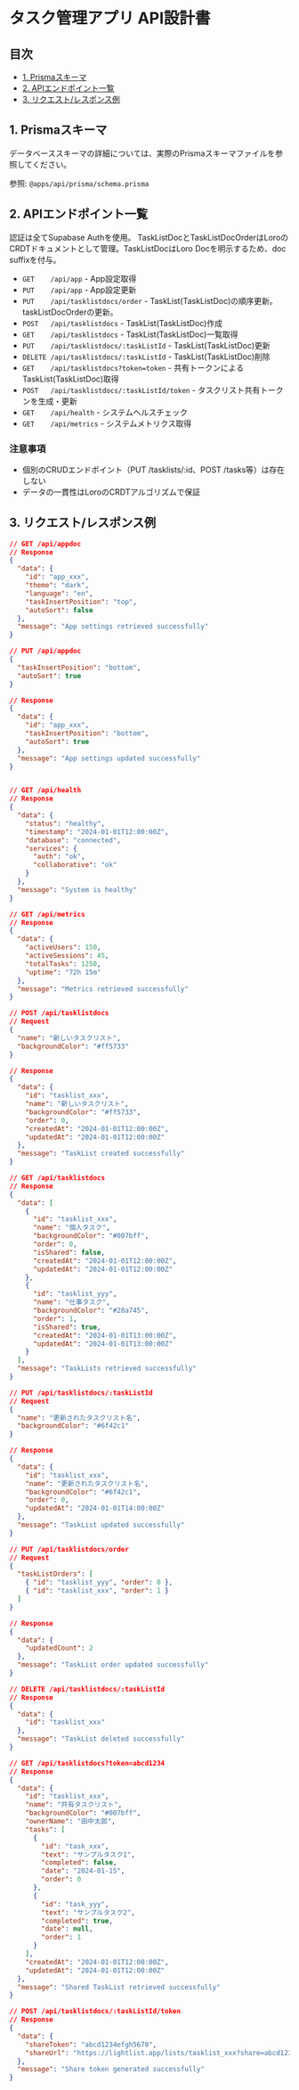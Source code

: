 # タスク管理アプリ API設計書

## 目次

- [1. Prismaスキーマ](#1-prismaスキーマ)
- [2. APIエンドポイント一覧](#2-apiエンドポイント一覧)
- [3. リクエスト/レスポンス例](#3-リクエストレスポンス例)

## 1. Prismaスキーマ

データベーススキーマの詳細については、実際のPrismaスキーマファイルを参照してください。

参照: `@apps/api/prisma/schema.prisma`

## 2. APIエンドポイント一覧

認証は全てSupabase Authを使用。
TaskListDocとTaskListDocOrderはLoroのCRDTドキュメントとして管理。TaskListDocはLoro Docを明示するため、doc suffixを付与。

- `GET    /api/app` - App設定取得
- `PUT    /api/app` - App設定更新
- `PUT    /api/tasklistdocs/order` - TaskList(TaskListDoc)の順序更新。taskListDocOrderの更新。
- `POST   /api/tasklistdocs` - TaskList(TaskListDoc)作成
- `GET    /api/tasklistdocs` - TaskList(TaskListDoc)一覧取得
- `PUT    /api/tasklistdocs/:taskListId` - TaskList(TaskListDoc)更新
- `DELETE /api/tasklistdocs/:taskListId` - TaskList(TaskListDoc)削除
- `GET    /api/tasklistdocs?token=token` - 共有トークンによるTaskList(TaskListDoc)取得
- `POST   /api/tasklistdocs/:taskListId/token` - タスクリスト共有トークンを生成・更新
- `GET    /api/health` - システムヘルスチェック
- `GET    /api/metrics` - システムメトリクス取得

### 注意事項

- 個別のCRUDエンドポイント（PUT /tasklists/:id、POST /tasks等）は存在しない
- データの一貫性はLoroのCRDTアルゴリズムで保証

## 3. リクエスト/レスポンス例

```json
// GET /api/appdoc
// Response
{
  "data": {
    "id": "app_xxx",
    "theme": "dark",
    "language": "en",
    "taskInsertPosition": "top",
    "autoSort": false
  },
  "message": "App settings retrieved successfully"
}

// PUT /api/appdoc
{
  "taskInsertPosition": "bottom",
  "autoSort": true
}

// Response
{
  "data": {
    "id": "app_xxx",
    "taskInsertPosition": "bottom",
    "autoSort": true
  },
  "message": "App settings updated successfully"
}


// GET /api/health
// Response
{
  "data": {
    "status": "healthy",
    "timestamp": "2024-01-01T12:00:00Z",
    "database": "connected",
    "services": {
      "auth": "ok",
      "collaborative": "ok"
    }
  },
  "message": "System is healthy"
}

// GET /api/metrics
// Response
{
  "data": {
    "activeUsers": 150,
    "activeSessions": 45,
    "totalTasks": 1250,
    "uptime": "72h 15m"
  },
  "message": "Metrics retrieved successfully"
}

// POST /api/tasklistdocs
// Request
{
  "name": "新しいタスクリスト",
  "backgroundColor": "#ff5733"
}

// Response
{
  "data": {
    "id": "tasklist_xxx",
    "name": "新しいタスクリスト",
    "backgroundColor": "#ff5733",
    "order": 0,
    "createdAt": "2024-01-01T12:00:00Z",
    "updatedAt": "2024-01-01T12:00:00Z"
  },
  "message": "TaskList created successfully"
}

// GET /api/tasklistdocs
// Response
{
  "data": [
    {
      "id": "tasklist_xxx",
      "name": "個人タスク",
      "backgroundColor": "#007bff",
      "order": 0,
      "isShared": false,
      "createdAt": "2024-01-01T12:00:00Z",
      "updatedAt": "2024-01-01T12:00:00Z"
    },
    {
      "id": "tasklist_yyy",
      "name": "仕事タスク",
      "backgroundColor": "#28a745",
      "order": 1,
      "isShared": true,
      "createdAt": "2024-01-01T13:00:00Z",
      "updatedAt": "2024-01-01T13:00:00Z"
    }
  ],
  "message": "TaskLists retrieved successfully"
}

// PUT /api/tasklistdocs/:taskListId
// Request
{
  "name": "更新されたタスクリスト名",
  "backgroundColor": "#6f42c1"
}

// Response
{
  "data": {
    "id": "tasklist_xxx",
    "name": "更新されたタスクリスト名",
    "backgroundColor": "#6f42c1",
    "order": 0,
    "updatedAt": "2024-01-01T14:00:00Z"
  },
  "message": "TaskList updated successfully"
}

// PUT /api/tasklistdocs/order
// Request
{
  "taskListOrders": [
    { "id": "tasklist_yyy", "order": 0 },
    { "id": "tasklist_xxx", "order": 1 }
  ]
}

// Response
{
  "data": {
    "updatedCount": 2
  },
  "message": "TaskList order updated successfully"
}

// DELETE /api/tasklistdocs/:taskListId
// Response
{
  "data": {
    "id": "tasklist_xxx"
  },
  "message": "TaskList deleted successfully"
}

// GET /api/tasklistdocs?token=abcd1234
// Response
{
  "data": {
    "id": "tasklist_xxx",
    "name": "共有タスクリスト",
    "backgroundColor": "#007bff",
    "ownerName": "田中太郎",
    "tasks": [
      {
        "id": "task_xxx",
        "text": "サンプルタスク1",
        "completed": false,
        "date": "2024-01-15",
        "order": 0
      },
      {
        "id": "task_yyy",
        "text": "サンプルタスク2",
        "completed": true,
        "date": null,
        "order": 1
      }
    ],
    "createdAt": "2024-01-01T12:00:00Z",
    "updatedAt": "2024-01-01T12:00:00Z"
  },
  "message": "Shared TaskList retrieved successfully"
}

// POST /api/tasklistdocs/:taskListId/token
// Response
{
  "data": {
    "shareToken": "abcd1234efgh5678",
    "shareUrl": "https://lightlist.app/lists/tasklist_xxx?share=abcd1234efgh5678"
  },
  "message": "Share token generated successfully"
}
```
